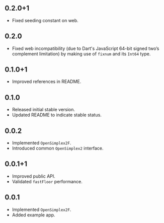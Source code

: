 ## 0.2.0+1

* Fixed seeding constant on web.

## 0.2.0

* Fixed web incompatibility (due to Dart's JavaScript 64-bit signed two’s complement limitation) by
  making use of `fixnum` and its `Int64` type.

## 0.1.0+1

* Improved references in README.

## 0.1.0

* Released initial stable version.
* Updated README to indicate stable status.

## 0.0.2

* Implemented `OpenSimplex2F`.
* Introduced common `OpenSimplex2` interface.

## 0.0.1+1

* Improved public API.
* Validated `fastFloor` performance.

## 0.0.1

* Implemented `OpenSimplex2F`.
* Added example app.
